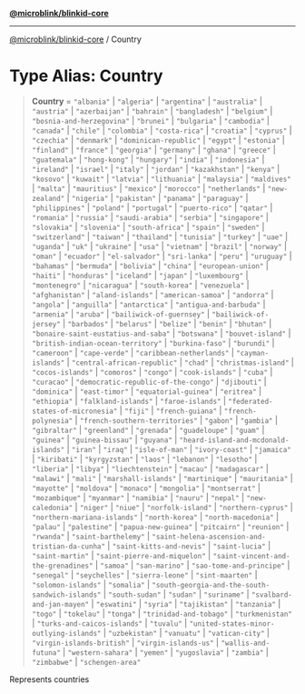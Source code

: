 [**@microblink/blinkid-core**](../README.md)

***

[@microblink/blinkid-core](../README.md) / Country

# Type Alias: Country

> **Country** = `"albania"` \| `"algeria"` \| `"argentina"` \| `"australia"` \| `"austria"` \| `"azerbaijan"` \| `"bahrain"` \| `"bangladesh"` \| `"belgium"` \| `"bosnia-and-herzegovina"` \| `"brunei"` \| `"bulgaria"` \| `"cambodia"` \| `"canada"` \| `"chile"` \| `"colombia"` \| `"costa-rica"` \| `"croatia"` \| `"cyprus"` \| `"czechia"` \| `"denmark"` \| `"dominican-republic"` \| `"egypt"` \| `"estonia"` \| `"finland"` \| `"france"` \| `"georgia"` \| `"germany"` \| `"ghana"` \| `"greece"` \| `"guatemala"` \| `"hong-kong"` \| `"hungary"` \| `"india"` \| `"indonesia"` \| `"ireland"` \| `"israel"` \| `"italy"` \| `"jordan"` \| `"kazakhstan"` \| `"kenya"` \| `"kosovo"` \| `"kuwait"` \| `"latvia"` \| `"lithuania"` \| `"malaysia"` \| `"maldives"` \| `"malta"` \| `"mauritius"` \| `"mexico"` \| `"morocco"` \| `"netherlands"` \| `"new-zealand"` \| `"nigeria"` \| `"pakistan"` \| `"panama"` \| `"paraguay"` \| `"philippines"` \| `"poland"` \| `"portugal"` \| `"puerto-rico"` \| `"qatar"` \| `"romania"` \| `"russia"` \| `"saudi-arabia"` \| `"serbia"` \| `"singapore"` \| `"slovakia"` \| `"slovenia"` \| `"south-africa"` \| `"spain"` \| `"sweden"` \| `"switzerland"` \| `"taiwan"` \| `"thailand"` \| `"tunisia"` \| `"turkey"` \| `"uae"` \| `"uganda"` \| `"uk"` \| `"ukraine"` \| `"usa"` \| `"vietnam"` \| `"brazil"` \| `"norway"` \| `"oman"` \| `"ecuador"` \| `"el-salvador"` \| `"sri-lanka"` \| `"peru"` \| `"uruguay"` \| `"bahamas"` \| `"bermuda"` \| `"bolivia"` \| `"china"` \| `"european-union"` \| `"haiti"` \| `"honduras"` \| `"iceland"` \| `"japan"` \| `"luxembourg"` \| `"montenegro"` \| `"nicaragua"` \| `"south-korea"` \| `"venezuela"` \| `"afghanistan"` \| `"aland-islands"` \| `"american-samoa"` \| `"andorra"` \| `"angola"` \| `"anguilla"` \| `"antarctica"` \| `"antigua-and-barbuda"` \| `"armenia"` \| `"aruba"` \| `"bailiwick-of-guernsey"` \| `"bailiwick-of-jersey"` \| `"barbados"` \| `"belarus"` \| `"belize"` \| `"benin"` \| `"bhutan"` \| `"bonaire-saint-eustatius-and-saba"` \| `"botswana"` \| `"bouvet-island"` \| `"british-indian-ocean-territory"` \| `"burkina-faso"` \| `"burundi"` \| `"cameroon"` \| `"cape-verde"` \| `"caribbean-netherlands"` \| `"cayman-islands"` \| `"central-african-republic"` \| `"chad"` \| `"christmas-island"` \| `"cocos-islands"` \| `"comoros"` \| `"congo"` \| `"cook-islands"` \| `"cuba"` \| `"curacao"` \| `"democratic-republic-of-the-congo"` \| `"djibouti"` \| `"dominica"` \| `"east-timor"` \| `"equatorial-guinea"` \| `"eritrea"` \| `"ethiopia"` \| `"falkland-islands"` \| `"faroe-islands"` \| `"federated-states-of-micronesia"` \| `"fiji"` \| `"french-guiana"` \| `"french-polynesia"` \| `"french-southern-territories"` \| `"gabon"` \| `"gambia"` \| `"gibraltar"` \| `"greenland"` \| `"grenada"` \| `"guadeloupe"` \| `"guam"` \| `"guinea"` \| `"guinea-bissau"` \| `"guyana"` \| `"heard-island-and-mcdonald-islands"` \| `"iran"` \| `"iraq"` \| `"isle-of-man"` \| `"ivory-coast"` \| `"jamaica"` \| `"kiribati"` \| `"kyrgyzstan"` \| `"laos"` \| `"lebanon"` \| `"lesotho"` \| `"liberia"` \| `"libya"` \| `"liechtenstein"` \| `"macau"` \| `"madagascar"` \| `"malawi"` \| `"mali"` \| `"marshall-islands"` \| `"martinique"` \| `"mauritania"` \| `"mayotte"` \| `"moldova"` \| `"monaco"` \| `"mongolia"` \| `"montserrat"` \| `"mozambique"` \| `"myanmar"` \| `"namibia"` \| `"nauru"` \| `"nepal"` \| `"new-caledonia"` \| `"niger"` \| `"niue"` \| `"norfolk-island"` \| `"northern-cyprus"` \| `"northern-mariana-islands"` \| `"north-korea"` \| `"north-macedonia"` \| `"palau"` \| `"palestine"` \| `"papua-new-guinea"` \| `"pitcairn"` \| `"reunion"` \| `"rwanda"` \| `"saint-barthelemy"` \| `"saint-helena-ascension-and-tristian-da-cunha"` \| `"saint-kitts-and-nevis"` \| `"saint-lucia"` \| `"saint-martin"` \| `"saint-pierre-and-miquelon"` \| `"saint-vincent-and-the-grenadines"` \| `"samoa"` \| `"san-marino"` \| `"sao-tome-and-principe"` \| `"senegal"` \| `"seychelles"` \| `"sierra-leone"` \| `"sint-maarten"` \| `"solomon-islands"` \| `"somalia"` \| `"south-georgia-and-the-south-sandwich-islands"` \| `"south-sudan"` \| `"sudan"` \| `"suriname"` \| `"svalbard-and-jan-mayen"` \| `"eswatini"` \| `"syria"` \| `"tajikistan"` \| `"tanzania"` \| `"togo"` \| `"tokelau"` \| `"tonga"` \| `"trinidad-and-tobago"` \| `"turkmenistan"` \| `"turks-and-caicos-islands"` \| `"tuvalu"` \| `"united-states-minor-outlying-islands"` \| `"uzbekistan"` \| `"vanuatu"` \| `"vatican-city"` \| `"virgin-islands-british"` \| `"virgin-islands-us"` \| `"wallis-and-futuna"` \| `"western-sahara"` \| `"yemen"` \| `"yugoslavia"` \| `"zambia"` \| `"zimbabwe"` \| `"schengen-area"`

Represents countries
